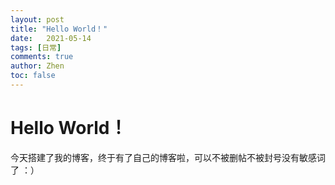 ```yaml
---
layout: post
title: "Hello World！"
date:   2021-05-14
tags: [日常]
comments: true
author: Zhen
toc: false
---
```

# Hello World！
今天搭建了我的博客，终于有了自己的博客啦，可以不被删帖不被封号没有敏感词了 ：）
<!--stackedit_data:
eyJoaXN0b3J5IjpbLTI4MDg2MTIxNCwtMzExNDQwMjk4XX0=
-->